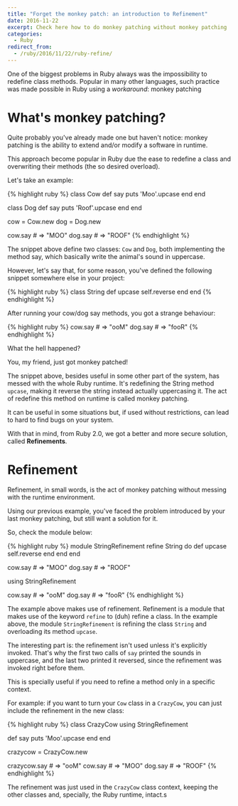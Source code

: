 ```yaml
---
title: "Forget the monkey patch: an introduction to Refinement"
date: 2016-11-22
excerpt: Check here how to do monkey patching without monkey patching
categories:
  - Ruby
redirect_from:
  - /ruby/2016/11/22/ruby-refine/
---
```

One of the biggest problems in Ruby always was the impossibility to redefine class methods. Popular in many other languages, such practice was made possible in Ruby using a <i>workaround</i>: monkey patching

# What's monkey patching?

Quite probably you've already made one but haven't notice: monkey patching is the ability to extend and/or modify a software in runtime.

This approach become popular in Ruby due the ease to redefine a class and overwriting their methods (the so desired overload).

Let's take an example:

{% highlight ruby %}
class Cow
def say
puts 'Moo'.upcase
end
end

class Dog
def say
puts 'Roof'.upcase
end
end

cow = Cow.new
dog = Dog.new

cow.say # => "MOO"
dog.say # => "ROOF"
{% endhighlight %}

The snippet above define two classes: `Cow` and `Dog`, both implementing the method say, which basically write the animal's sound in uppercase.

However, let's say that, for some reason, you've defined the following snippet somewhere else in your project:

{% highlight ruby %}
class String
def upcase
self.reverse
end
end
{% endhighlight %}

After running your cow/dog say methods, you got a strange behaviour:

{% highlight ruby %}
cow.say # => "ooM"
dog.say # => "fooR"
{% endhighlight %}

What the hell happened?

You, my friend, just got monkey patched!

The snippet above, besides useful in some other part of the system, has messed with the whole Ruby runtime.
It's redefining the String method `upcase`, making it reverse the string instead actually uppercasing it.
The act of redefine this method on runtime is called monkey patching.

It can be useful in some situations but, if used without restrictions, can lead to hard to find bugs on your system.

With that in mind, from Ruby 2.0, we got a better and more secure solution, called **Refinements**.

# Refinement

Refinement, in small words, is the act of monkey patching without messing with the runtime environment.

Using our previous example, you've faced the problem introduced by your last monkey patching, but still want a solution for it.

So, check the module below:

{% highlight ruby %}
module StringRefinement
refine String do
def upcase
self.reverse
end
end
end

cow.say # => "MOO"
dog.say # => "ROOF"

using StringRefinement

cow.say # => "ooM"
dog.say # => "fooR"
{% endhighlight %}

The example above makes use of refinement.
Refinement is a module that makes use of the keyword `refine` to (duh) refine a class.
In the example above, the module `StringRefinement` is refining the class `String` and overloading its method `upcase`.

The interesting part is: the refinement isn't used unless it's explicitly invoked. That's why the first two calls of `say` printed the sounds in uppercase, and the last two printed it reversed, since the refinement was invoked right before them.

This is specially useful if you need to refine a method only in a specific context.

For example: if you want to turn your `Cow` class in a `CrazyCow`, you can just include the refinement in the new class:

{% highlight ruby %}
class CrazyCow
using StringRefinement

def say
puts 'Moo'.upcase
end
end

crazycow = CrazyCow.new

crazycow.say # => "ooM"
cow.say # => "MOO"
dog.say # => "ROOF"
{% endhighlight %}

The refinement was just used in the `CrazyCow` class context, keeping the other classes and, specially, the Ruby runtime, intact.s
